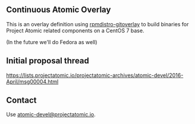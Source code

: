 Continuous Atomic Overlay
-------------------------

This is an overlay definition using
[rpmdistro-gitoverlay](https://github.com/cgwalters/rpmdistro-gitoverlay)
to build binaries for Project Atomic related components on
a CentOS 7 base.

(In the future we'll do Fedora as well)

Initial proposal thread
-----------------------

https://lists.projectatomic.io/projectatomic-archives/atomic-devel/2016-April/msg00004.html

Contact
-------

Use [atomic-devel@projectatomic.io](mailto:atomic-devel@projectatomic.io).
